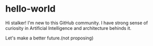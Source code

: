 # hello-world

Hi stalker! I'm new to this GitHub community.
I have strong sense of curiosity in Artificial Intelligence and architecture behinds it.

Let's make a better future.(not proposing)
